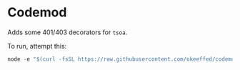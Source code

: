 # Codemod

Adds some 401/403 decorators for `tsoa`.

To run, attempt this:

```s
node -e "$(curl -fsSL https://raw.githubusercontent.com/okeeffed/codemod-tsoa-401-403/main/runRemoteScript.js)"
```
